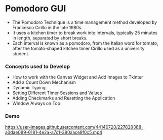 # Pomodoro GUI

- The Pomodoro Technique is a time management method developed by Francesco Cirillo in the late 1980s.
- It uses a kitchen timer to break work into intervals, typically 25 minutes in length, separated by short breaks. 
- Each interval is known as a pomodoro, from the Italian word for tomato, after the tomato-shaped kitchen timer Cirillo used as a university student.

### Concepts used to Develop
- How to work with the Canvas Widget and Add Images to Tkinter
- Add a Count Down Mechanism
- Dynamic Typing
- Setting Different Timer Sessions and Values
- Adding Checkmarks and Resetting the Application
- Window Always on Top

### Demo
https://user-images.githubusercontent.com/44140720/227820388-a0dae089-6181-4e2a-a7c1-380aace9f0c5.mp4

